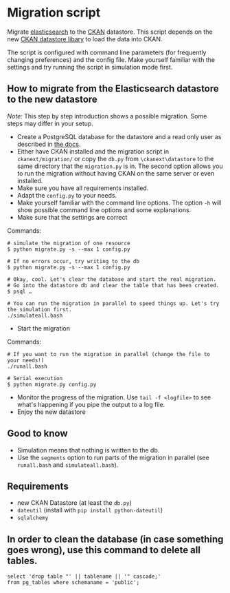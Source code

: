 # Migration script

Migrate [elasticsearch](http://www.elasticsearch.org) to the [CKAN](http://ckan.org/) datastore. This script depends on the new [CKAN datastore libary](https://github.com/okfn/ckan/tree/2733-feature-datastore) to load the data into CKAN. 

The script is configured with command line parameters (for frequently changing preferences) and the config file. Make yourself familiar with the settings and try running the script in simulation mode first. 

## How to migrate from the Elasticsearch datastore to the new datastore

_Note:_ This step by step introduction shows a possible migration. Some steps may differ in your setup.

* Create a PostgreSQL database for the datastore and a read only user as described in [the docs](http://docs.ckan.org/en/master/datastore.html).
* Either have CKAN installed and the migration script in `ckanext/migration/` or copy the `db.py` from `\ckanext\datastore` to the same directory that the `migration.py` is in. The second option allows you to run the migration without having CKAN on the same server or even installed.
* Make sure you have all requirements installed.
* Adapt the `config.py` to your needs.
* Make yourself familiar with the command line options. The option `-h` will show possible command line options and some explanations. 
* Make sure that the settings are correct

Commands:

    # simulate the migration of one resource
    $ python migrate.py -s --max 1 config.py
    
    # If no errors occur, try writing to the db
    $ python migrate.py -s --max 1 config.py
    
    # Okay, cool. Let's clear the database and start the real migration. 
    # Go into the datastore db and clear the table that has been created.
    $ psql …
    
    # You can run the migration in parallel to speed things up. Let's try the simulation first.
    ./simulateall.bash
    
* Start the migration

Commands:

    # If you want to run the migration in parallel (change the file to your needs!)
    ./runall.bash
    
    # Serial execution
    $ python migrate.py config.py

* Monitor the progress of the migration. Use `tail -f <logfile>` to see what's happening if you pipe the output to a log file.
* Enjoy the new datastore

## Good to know

* Simulation means that nothing is written to the db.
* Use the `segments` option to run parts of the migration in parallel (see `runall.bash` and `simulateall.bash`).


## Requirements
* new CKAN Datastore (at least the `db.py`)
* `dateutil` (install with `pip install python-dateutil`)
* `sqlalchemy`

## In order to clean the database (in case something goes wrong), use this command to delete all tables.

    select 'drop table "' || tablename || '" cascade;' 
    from pg_tables where schemaname = 'public';